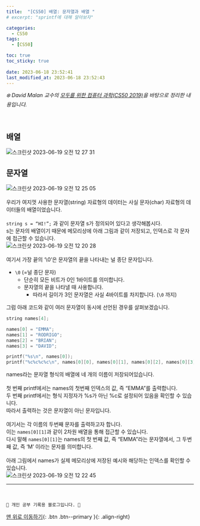 ```yaml
---
title:  "[CS50] 배열: 문자열과 배열 "
# excerpt: "sprintf에 대해 알아보자"

categories:
  - CS50
tags:
  - [CS50]

toc: true
toc_sticky: true
 
date: 2023-06-18 23:52:41
last_modified_at: 2023-06-18 23:52:43
---
```



_❄️ David Malan 교수의 [모두를 위한 컴퓨터 과학(CS50 2019)](https://www.boostcourse.org/cs112/lecture/119003?isDesc=false)을 바탕으로 정리한 내용입니다._

<br>

## 배열
![스크린샷 2023-06-19 오전 12 27 31](https://github.com/minju412/jenkins-test/assets/59405576/fc3ea05e-9af4-4207-bd99-9c379a702e2c)


## 문자열
![스크린샷 2023-06-19 오전 12 25 05](https://github.com/minju412/jenkins-test/assets/59405576/90b3b1dd-387c-41c4-bcf7-157736d83847)<br><br>
우리가 여지껏 사용한 문자열(string) 자료형의 데이터는 사실 문자(char) 자료형의 데이터들의 배열이었습니다. <br><br>
`string s = “HI!”;` 과 같이 문자열 s가 정의되어 있다고 생각해봅시다.<br>
s는 문자의 배열이기 때문에 메모리상에 아래 그림과 같이 저장되고, 인덱스로 각 문자에 접근할 수 있습니다.<br>
![스크린샷 2023-06-19 오전 12 20 28](https://github.com/minju412/jenkins-test/assets/59405576/28bbc651-1051-4d21-b89b-ad2dbf21e686)<br><br>
여기서 가장 끝의 ‘\0’은 문자열의 끝을 나타내는 널 종단 문자입니다.

- `\0` (=널 종단 문자)
    - 단순히 모든 비트가 0인 1바이트를 의미합니다.
    - 문자열의 끝을 나타낼 때 사용합니다.
        - 따라서 길이가 3인 문자열은 사실 4바이트를 차지합니다. (`\0` 까지)

그럼 아래 코드와 같이 여러 문자열이 동시에 선언된 경우를 살펴보겠습니다.
```c
string names[4];

names[0] = "EMMA";
names[1] = "RODRIGO";
names[2] = "BRIAN";
names[3] = "DAVID";

printf("%s\n", names[0]);
printf("%c%c%c%c\n", names[0][0], names[0][1], names[0][2], names[0][3]);
```
names라는 문자열 형식의 배열에 네 개의 이름이 저장되어있습니다.<br><br>
첫 번째 printf에서는 names의 첫번째 인덱스의 값, 즉 “EMMA”를 출력합니다.<br>
두 번째 printf에서는 형식 지정자가 %s가 아닌 %c로 설정되어 있음을 확인할 수 있습니다.<br>
따라서 출력하는 것은 문자열이 아닌 문자입니다.<br><br>
여기서는 각 이름의 두번째 문자를 출력하고자 합니다.<br>
이는 `names[0][1]`과 같이 2차원 배열을 통해 접근할 수 있습니다.<br>
다시 말해 `names[0][1]`는 names의 첫 번째 값, 즉 “EMMA”라는 문자열에서, 그 두번째 값, 즉 ‘M’ 이라는 문자를 의미합니다.<br><br>
아래 그림에서 names가 실제 메모리상에 저장된 예시와 해당하는 인덱스를 확인할 수 있습니다.<br>
![스크린샷 2023-06-19 오전 12 22 45](https://github.com/minju412/jenkins-test/assets/59405576/611a9d10-cac5-413e-ae82-2be85833591a)












***
<br>


    💛 개인 공부 기록용 블로그입니다. 👻

[맨 위로 이동하기](#){: .btn .btn--primary }{: .align-right}